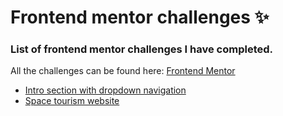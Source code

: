 # Frontend mentor challenges ✨

### List of frontend mentor challenges I have completed.

All the challenges can be found here: [Frontend Mentor](https://www.frontendmentor.io/challenges)

- [Intro section with dropdown navigation](https://github.com/MarSkor/frontend-mentor-challenges/tree/Intro-section-with-dropdown-navigation)
- [Space tourism website](https://github.com/MarSkor/frontend-mentor-challenges/tree/space-tourism-website)
